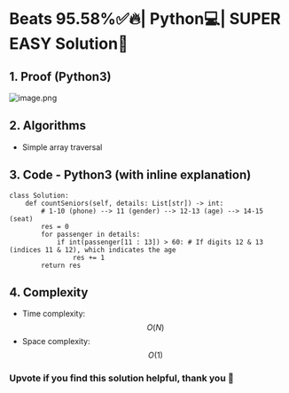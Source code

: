 # Beats 95.58%✅🔥| Python💻| SUPER EASY Solution📕

## 1. Proof (Python3)
![image.png](https://assets.leetcode.com/users/images/3ee7e34a-dd96-43b1-9dd6-72eb0cb13913_1722526388.2966347.png)

## 2. Algorithms
* Simple array traversal

## 3. Code - Python3 (with inline explanation)
```python3 []
class Solution:
    def countSeniors(self, details: List[str]) -> int:
        # 1-10 (phone) --> 11 (gender) --> 12-13 (age) --> 14-15 (seat)
        res = 0
        for passenger in details:
            if int(passenger[11 : 13]) > 60: # If digits 12 & 13 (indices 11 & 12), which indicates the age
                res += 1
        return res
```

## 4. Complexity
- Time complexity: $$O(N)$$
- Space complexity: $$O(1)$$

### Upvote if you find this solution helpful, thank you 🤍
